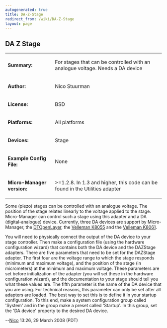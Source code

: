 ```yaml
---
autogenerated: true
title: DA-Z-Stage
redirect_from: /wiki/DA-Z-Stage
layout: page
---
```


## DA Z Stage

<table>
<tr>
<td markdown="1">

**Summary:**

</td>
<td markdown="1">

For stages that can be controlled with an analogue voltage. Needs a DA
device

</td>
</tr>
<tr>
<td markdown="1">

**Author:**

</td>
<td markdown="1">

Nico Stuurman

</td>
</tr>
<tr>
<td markdown="1">

**License:**

</td>
<td markdown="1">

BSD

</td>
</tr>
<tr>
<td markdown="1">

**Platforms:**

</td>
<td markdown="1">

All platforms

</td>
</tr>
<tr>
<td markdown="1">

**Devices:**

</td>
<td markdown="1">

Stage

</td>
</tr>
<tr>
<td markdown="1">

**Example Config File:**

</td>
<td markdown="1">

None

</td>
</tr>
<tr>
<td markdown="1">

**Micro-Manager version:**

</td>
<td markdown="1">

&gt;=1.2.8. In 1.3 and higher, this code can be found in the Utilities
adapter

</td>
</tr>
</table>

Some (piezo) stages can be controlled with an analogue voltage. The
position of the stage relates linearly to the voltage applied to the
stage. Micro-Manager can control such a stage using this adapter and a
DA (digital-analogue) device. Currently, three DA devices are support by
Micro-Manager, the [DTOpenLayer](DTOpenLayer), the [Velleman
K8055](Velleman_K8055) and the [Velleman
K8061](Velleman_K8061).

You will need to physically connect the output of the DA device to your
stage controller. Then make a configuration file (using the hardware
configuration wizard) that contains both the DA device and the DAZStage
adapters. There are five parameters that need to be set for the DAZStage
adapter. The first four are the voltage range to which the stage
responds (minimum and maximum voltage), and the position of the stage
(in micrometers) at the minimum and maximum voltage. These parameters
are set before initialization of the adapter (you will set these in the
hardware configuration wizard), and the documentation to your stage
should tell you what these values are. The fifth parameter is the name
of the DA device that you are using. For technical reasons, this
parameter can only be set after all adapters are loaded. The best way to
set this is to define it in your startup configuration. To this end,
make a system configuration group called 'System' and in the group make
a preset called 'Startup'. In this group, set the 'DA device' property
to the desired DA device.

--[Nico](/users/Nico) 13:26, 29 March 2008 (PDT)

